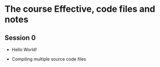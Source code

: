 # The course Effective, code files and notes 

## Session 0

- Hello World!

- Compiling multiple source code files
